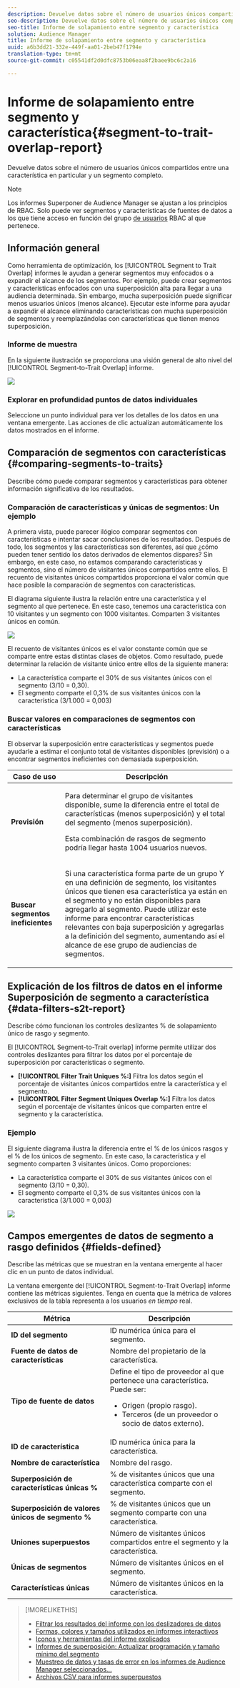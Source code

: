 ```yaml
---
description: Devuelve datos sobre el número de usuarios únicos compartidos entre una característica en particular y un segmento completo.
seo-description: Devuelve datos sobre el número de usuarios únicos compartidos entre una característica en particular y un segmento completo.
seo-title: Informe de solapamiento entre segmento y característica
solution: Audience Manager
title: Informe de solapamiento entre segmento y característica
uuid: a6b3dd21-332e-449f-aa01-2beb47f1794e
translation-type: tm+mt
source-git-commit: c05541df2d0dfc8753b06eaa8f2baee9bc6c2a16

---
```



# Informe de solapamiento entre segmento y característica{#segment-to-trait-overlap-report}

Devuelve datos sobre el número de usuarios únicos compartidos entre una característica en particular y un segmento completo.

>[!NOTE]
>
>Los informes Superponer de Audience Manager se ajustan a los principios de RBAC. Solo puede ver segmentos y características de fuentes de datos a los que tiene acceso en función del grupo [de usuarios](/help/using/features/administration/administration-overview.md) RBAC al que pertenece.

<!-- 

c_segment_trait_overlap.xml

 -->

## Información general

Como herramienta de optimización, los [!UICONTROL Segment to Trait Overlap] informes le ayudan a generar segmentos muy enfocados o a expandir el alcance de los segmentos. Por ejemplo, puede crear segmentos y características enfocados con una superposición alta para llegar a una audiencia determinada. Sin embargo, mucha superposición puede significar menos usuarios únicos (menos alcance). Ejecutar este informe para ayudar a expandir el alcance eliminando características con mucha superposición de segmentos y reemplazándolas con características que tienen menos superposición.

### Informe de muestra

En la siguiente ilustración se proporciona una visión general de alto nivel del [!UICONTROL Segment-to-Trait Overlap] informe.

![](assets/segment-to-trait-overlap.png)

### Explorar en profundidad puntos de datos individuales

Seleccione un punto individual para ver los detalles de los datos en una ventana emergente. Las acciones de clic actualizan automáticamente los datos mostrados en el informe.

## Comparación de segmentos con características {#comparing-segments-to-traits}

Describe cómo puede comparar segmentos y características para obtener información significativa de los resultados.

<!-- 

c_compare_s2t.xml

 -->

### Comparación de características y únicas de segmentos: Un ejemplo

A primera vista, puede parecer ilógico comparar segmentos con características e intentar sacar conclusiones de los resultados. Después de todo, los segmentos y las características son diferentes, así que ¿cómo pueden tener sentido los datos derivados de elementos dispares? Sin embargo, en este caso, no estamos comparando características y segmentos, sino el número de visitantes únicos compartidos entre ellos. El recuento de visitantes únicos compartidos proporciona el valor común que hace posible la comparación de segmentos con características.

El diagrama siguiente ilustra la relación entre una característica y el segmento al que pertenece. En este caso, tenemos una característica con 10 visitantes y un segmento con 1000 visitantes. Comparten 3 visitantes únicos en común.

![](assets/s2t.png)

El recuento de visitantes únicos es el valor constante común que se comparte entre estas distintas clases de objetos. Como resultado, puede determinar la relación de visitante único entre ellos de la siguiente manera:

* La característica comparte el 30% de sus visitantes únicos con el segmento (3/10 = 0,30).
* El segmento comparte el 0,3% de sus visitantes únicos con la característica (3/1.000 = 0,003)

### Buscar valores en comparaciones de segmentos con características

El observar la superposición entre características y segmentos puede ayudarle a estimar el conjunto total de visitantes disponibles (previsión) o a encontrar segmentos ineficientes con demasiada superposición.

<table id="table_5B211EF95216426299EB20253A5A9C1B"> 
 <thead> 
  <tr> 
   <th colname="col1" class="entry"> Caso de uso </th> 
   <th colname="col2" class="entry"> Descripción </th> 
  </tr>
 </thead>
 <tbody> 
  <tr> 
   <td colname="col1"><b>Previsión</b> </td> 
   <td colname="col2"> <p>Para determinar el grupo de visitantes disponible, sume la diferencia entre el total de características (menos superposición) y el total del segmento (menos superposición). </p> <p>Esta combinación de rasgos de segmento podría llegar hasta 1004 usuarios nuevos. </p> </td> 
  </tr> 
  <tr> 
   <td colname="col1"><b>Buscar segmentos ineficientes</b> </td> 
   <td colname="col2"> <p>Si una característica forma parte de un grupo <span class="wintitle"> Y</span> en una definición de segmento, los visitantes únicos que tienen esa característica ya están en el segmento y no están disponibles para agregarlo al segmento. Puede utilizar este informe para encontrar características relevantes con baja superposición y agregarlas a la definición del segmento, aumentando así el alcance de ese grupo de audiencias de segmentos. </p> </td> 
  </tr> 
 </tbody> 
</table>

## Explicación de los filtros de datos en el informe Superposición de segmento a característica {#data-filters-s2t-report}

Describe cómo funcionan los controles deslizantes % de solapamiento único de rasgo y segmento.

<!-- 

r_s2t_sliders.xml

 -->

El [!UICONTROL Segment-to-Trait overlap] informe permite utilizar dos controles deslizantes para filtrar los datos por el porcentaje de superposición por características o segmento.

* **[!UICONTROL Filter Trait Uniques %:]** Filtra los datos según el porcentaje de visitantes únicos compartidos entre la característica y el segmento.
* **[!UICONTROL Filter Segment Uniques Overlap %:]** Filtra los datos según el porcentaje de visitantes únicos que comparten entre el segmento y la característica.

### Ejemplo

El siguiente diagrama ilustra la diferencia entre el % de los únicos rasgos y el % de los únicos de segmento. En este caso, la característica y el segmento comparten 3 visitantes únicos. Como proporciones:

* La característica comparte el 30% de sus visitantes únicos con el segmento (3/10 = 0,30).
* El segmento comparte el 0,3% de sus visitantes únicos con la característica (3/1.000 = 0,003)

![](assets/s2t.png)

## Campos emergentes de datos de segmento a rasgo definidos {#fields-defined}

Describe las métricas que se muestran en la ventana emergente al hacer clic en un punto de datos individual.

<!-- 

r_s2t_data_pop.xml

 -->

La ventana emergente del [!UICONTROL Segment-to-Trait Overlap] informe contiene las métricas siguientes. Tenga en cuenta que la métrica de valores exclusivos de la tabla representa a los usuarios *en tiempo* real.

<table id="table_4AF72754276242FFB11543635B43AD90"> 
 <thead> 
  <tr> 
   <th colname="col1" class="entry"> Métrica </th> 
   <th colname="col2" class="entry"> Descripción </th> 
  </tr>
 </thead>
 <tbody> 
  <tr> 
   <td colname="col1"><b><span class="wintitle"> ID del segmento</span></b> </td> 
   <td colname="col2"> ID numérica única para el segmento. </td> 
  </tr> 
  <tr> 
   <td colname="col1"><b><span class="wintitle"> Fuente de datos de características </span></b> </td> 
   <td colname="col2"> Nombre del propietario de la característica. </td> 
  </tr> 
  <tr> 
   <td colname="col1"><b><span class="wintitle"> Tipo de fuente de datos</span></b> </td> 
   <td colname="col2">Define el tipo de proveedor al que pertenece una característica. Puede ser: 
    <ul id="ul_0477C04A33FD4F5D998B98984E6554D3"> 
     <li id="li_50FCA48EDB5843AB8FB6C34ED2C0067D">Origen (propio rasgo). </li> 
     <li id="li_4F6148EDAEFE43FA8D505944E9FE3855">Terceros (de un proveedor o socio de datos externo). </li> 
    </ul> </td> 
  </tr> 
  <tr> 
   <td colname="col1"><b><span class="wintitle"> ID de característica</span></b> </td> 
   <td colname="col2"> ID numérica única para la característica. </td> 
  </tr> 
  <tr> 
   <td colname="col1"><b><span class="wintitle"> Nombre de característica</span></b> </td> 
   <td colname="col2"> Nombre del rasgo. </td> 
  </tr> 
  <tr> 
   <td colname="col1"><b><span class="wintitle"> Superposición de características únicas %</span></b> </td> 
   <td colname="col2"> % de visitantes únicos que una característica comparte con el segmento. </td> 
  </tr> 
  <tr> 
   <td colname="col1"><b><span class="wintitle"> Superposición de valores únicos de segmento %</span></b> </td> 
   <td colname="col2"> % de visitantes únicos que un segmento comparte con una característica. </td> 
  </tr> 
  <tr> 
   <td colname="col1"><b><span class="wintitle"> Uniones superpuestos</span></b> </td> 
   <td colname="col2"> Número de visitantes únicos compartidos entre el segmento y la característica. </td> 
  </tr> 
  <tr> 
   <td colname="col1"><b><span class="wintitle"> Únicas de segmentos</span></b> </td> 
   <td colname="col2"> Número de visitantes únicos en el segmento. </td> 
  </tr> 
  <tr> 
   <td colname="col1"><b><span class="wintitle"> Características únicas</span></b> </td> 
   <td colname="col2"> Número de visitantes únicos en la característica. </td> 
  </tr> 
 </tbody> 
</table>

>[!MORELIKETHIS]
>
>* [Filtrar los resultados del informe con los deslizadores de datos](../../reporting/dynamic-reports/data-sliders.md)
>* [Formas, colores y tamaños utilizados en informes interactivos](../../reporting/dynamic-reports/interactive-report-technology.md#shapes-colors-sizes)
>* [Iconos y herramientas del informe explicados](../../reporting/dynamic-reports/interactive-report-technology.md#icons-tools-explained)
>* [Informes de superposición: Actualizar programación y tamaño mínimo del segmento](../../reporting/dynamic-reports/overlap-minimum-segment-size.md)
>* [Muestreo de datos y tasas de error en los informes de Audience Manager seleccionados...](../../reporting/report-sampling.md)
>* [Archivos CSV para informes superpuestos](../../reporting/dynamic-reports/overlap-csv-files.md)